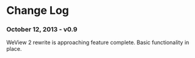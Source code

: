 Change Log
=======

### October 12, 2013 - v0.9
WeView 2 rewrite is approaching feature complete.
Basic functionality in place.  

